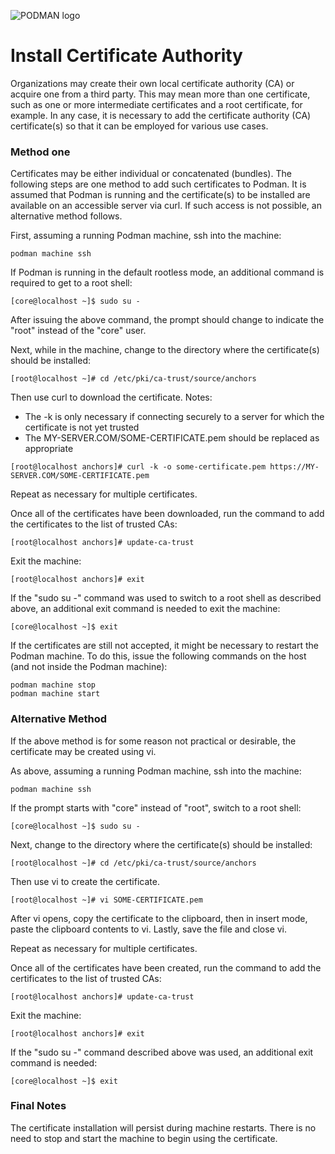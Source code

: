 ![PODMAN logo](../../logo/podman-logo-source.svg)

Install Certificate Authority
=============================

Organizations may create their own local certificate authority (CA) or acquire one from a third party.  This may mean more than one certificate, such as one or more intermediate certificates and a root certificate, for example.  In any case, it is necessary to add the certificate authority (CA) certificate(s) so that it can be employed for various use cases.

### Method one

Certificates may be either individual or concatenated (bundles). The following steps are one method to add such certificates to Podman.  It is assumed that Podman is running and the certificate(s) to be installed are available on an accessible server via curl.  If such access is not possible, an alternative method follows.

First, assuming a running Podman machine, ssh into the machine:
```
podman machine ssh
```

If Podman is running in the default rootless mode, an additional command is required to get to a root shell:

```
[core@localhost ~]$ sudo su -
```

After issuing the above command, the prompt should change to indicate the "root" instead of the "core" user.

Next, while in the machine, change to the directory where the certificate(s) should be installed:
```
[root@localhost ~]# cd /etc/pki/ca-trust/source/anchors
```

Then use curl to download the certificate.  Notes:
* The -k is only necessary if connecting securely to a server for which the certificate is not yet trusted
* The MY-SERVER.COM/SOME-CERTIFICATE.pem should be replaced as appropriate
```
[root@localhost anchors]# curl -k -o some-certificate.pem https://MY-SERVER.COM/SOME-CERTIFICATE.pem
```

Repeat as necessary for multiple certificates.

Once all of the certificates have been downloaded, run the command to add the certificates to the list of trusted CAs:
```
[root@localhost anchors]# update-ca-trust
```

Exit the machine:
```
[root@localhost anchors]# exit
```

If the "sudo su -" command was used to switch to a root shell as described above, an additional exit command is needed to exit the machine:

```
[core@localhost ~]$ exit
```

If the certificates are still not accepted, it might be necessary to restart the Podman machine. To do this, issue the following commands on the host (and not inside the Podman machine):

```
podman machine stop
podman machine start
```

### Alternative Method

If the above method is for some reason not practical or desirable, the certificate may be created using vi.

As above, assuming a running Podman machine, ssh into the machine:

```
podman machine ssh
```

If the prompt starts with "core" instead of "root", switch to a root shell:

```
[core@localhost ~]$ sudo su -
```

Next, change to the directory where the certificate(s) should be installed:
```
[root@localhost ~]# cd /etc/pki/ca-trust/source/anchors
```

Then use vi to create the certificate.
```
[root@localhost ~]# vi SOME-CERTIFICATE.pem
```
After vi opens, copy the certificate to the clipboard, then in insert mode, paste the clipboard contents to vi.  Lastly, save the file and close vi.

Repeat as necessary for multiple certificates.

Once all of the certificates have been created, run the command to add the certificates to the list of trusted CAs:
```
[root@localhost anchors]# update-ca-trust
```

Exit the machine:
```
[root@localhost anchors]# exit
```

If the "sudo su -" command described above was used, an additional exit command is needed:

```
[core@localhost ~]$ exit
```

### Final Notes

The certificate installation will persist during machine restarts.  There is no need to stop and start the machine to begin using the certificate.
